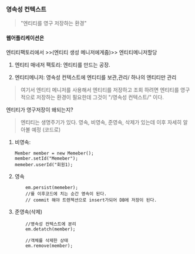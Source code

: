 

### 영속성 컨텍스트
> "엔티티를 영구 저장하는 환경"

#### 웹어플리케이션은
엔티티팩토리에서 >>(엔티티 생성 메니저에게줌)>> 엔티티메니저할당

01. 엔티티 매네저 팩토리: 엔티티를 만드는 공장.

02. 엔티티메니저: 영속성 컨텍스트에 엔티티를 보관,관리/ 하나의 엔티티만 관리
> 여기서 엔티티 메니저를 사용해서 엔티티를 저장하고 조회 하려면 엔티티를 영구적으로 저장하는 환경이 필요한데 그것이 
 "/영속성 컨텍스트/" 이다.

엔티티가 영구저장이 왜되는지?
> 엔티티는 생명주기가 있다. 영속, 비영속, 준영속, 삭제가 있는데 이후 자세히 알아볼 예정 (코드로)

01. 비영속: 
    ```
    Member member = new Memeber();
    member.setId("Memeber");
    memeber.userId("회원1);
    ```

02. 영속 
    ```
        em.persist(memeber);
        //를 이후코드에 치는 순간 영속이 된다.
        // commit 해야 트렌젝션으로 insert가되어 DB에 저장이 된다.
    ```

03. 준영속(삭제)
    ```
        //영속성 컨텍스트에 분리
        em.detatch(member);
    ```
    ```
        //객체를 삭제한 상태
        em.remove(member);
    ```